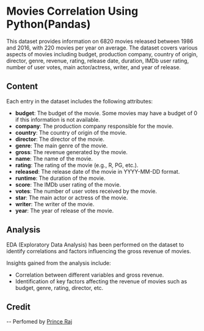 # Movies Correlation Using Python(Pandas)

This dataset provides information on 6820 movies released between 1986 and 2016, with 220 movies per year on average. The dataset covers various aspects of movies including budget, production company, country of origin, director, genre, revenue, rating, release date, duration, IMDb user rating, number of user votes, main actor/actress, writer, and year of release. 

## Content

Each entry in the dataset includes the following attributes:

- **budget**: The budget of the movie. Some movies may have a budget of 0 if this information is not available.
- **company**: The production company responsible for the movie.
- **country**: The country of origin of the movie.
- **director**: The director of the movie.
- **genre**: The main genre of the movie.
- **gross**: The revenue generated by the movie.
- **name**: The name of the movie.
- **rating**: The rating of the movie (e.g., R, PG, etc.).
- **released**: The release date of the movie in YYYY-MM-DD format.
- **runtime**: The duration of the movie.
- **score**: The IMDb user rating of the movie.
- **votes**: The number of user votes received by the movie.
- **star**: The main actor or actress of the movie.
- **writer**: The writer of the movie.
- **year**: The year of release of the movie.

## Analysis

EDA (Exploratory Data Analysis) has been performed on the dataset to identify correlations and factors influencing the gross revenue of movies. 

Insights gained from the analysis include:
- Correlation between different variables and gross revenue.
- Identification of key factors affecting the revenue of movies such as budget, genre, rating, director, etc.


## Credit
-- Perfomed by [Prince Raj](https://www.linkedin.com/in/princeraj17/)